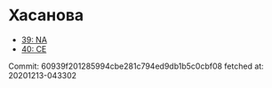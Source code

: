 # Хасанова
- [39: NA](39.md)
- [40: CE](40.md)

Commit: 60939f201285994cbe281c794ed9db1b5c0cbf08
 fetched at: 20201213-043302
